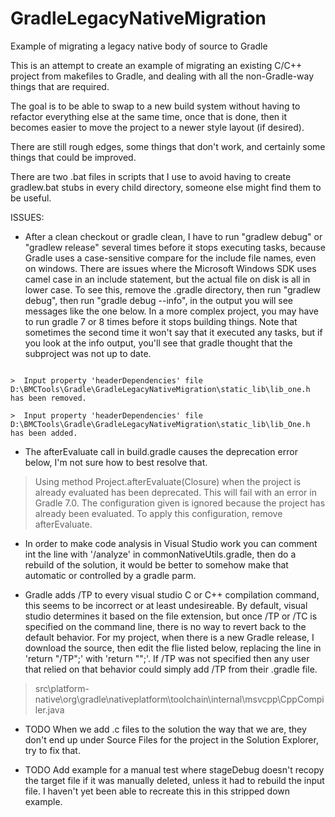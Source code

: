 # GradleLegacyNativeMigration
 Example of migrating a legacy native body of source to Gradle

This is an attempt to create an example of migrating an existing C/C++ project from makefiles to Gradle, and dealing with all the non-Gradle-way things that are required.

The goal is to be able to swap to a new build system without having to refactor everything else at the same time, once that is done, then it becomes easier to move the project to a newer style layout (if desired).

There are still rough edges, some things that don't work, and certainly some things that could be improved.

There are two .bat files in scripts that I use to avoid having to create gradlew.bat stubs in every child directory, someone else might find them to be useful.

ISSUES:

* After a clean checkout or gradle clean, I have to run "gradlew debug" or "gradlew release" several times before it stops executing tasks, because Gradle
uses a case-sensitive compare for the include file names, even on windows.
There are issues where the Microsoft Windows SDK uses camel case in an include statement, but the actual file on disk is all in lower case.
To see this, remove the .gradle directory, then run "gradlew debug", then run "gradle debug --info", in the output you will see messages like the one below. In a more complex project, you may have to run gradle 7 or 8 times before it stops building things.
Note that sometimes the second time it won't say that it executed any tasks, but if you look at the info output, you'll see that gradle thought that the subproject  was not up to date.
```>Task ':subsystem_b:server_1:compileDebugCpp' is not up-to-date because:
>  Input property 'headerDependencies' file D:\BMCTools\Gradle\GradleLegacyNativeMigration\static_lib\lib_one.h has been removed.
>  Input property 'headerDependencies' file D:\BMCTools\Gradle\GradleLegacyNativeMigration\static_lib\lib_One.h has been added.
```

* The afterEvaluate call in build.gradle causes the deprecation error below, I'm not sure how to best resolve that.
>Using method Project.afterEvaluate(Closure) when the project is already evaluated has been deprecated. This will fail with an error in Gradle 7.0. The configuration given is ignored because the project has already been evaluated. To apply this configuration, remove afterEvaluate.

* In order to make code analysis in Visual Studio work you can comment int the line with '/analyze' in commonNativeUtils.gradle, then do a
rebuild of the solution, it would be better to somehow make that automatic or controlled by a gradle parm.

* Gradle adds /TP to every visual studio C or C++ compilation command, this seems to be incorrect or  at least undesireable.
By default, visual studio determines it based on the file extension, but once /TP or /TC is specified on the
command line, there is no way to revert back to the default behavior.
For my project, when there is a new Gradle release, I download the source,
then edit the flie listed below, replacing the line in  'return "/TP";' with 'return "";'.
If /TP was not specified then any user that relied on that behavior could
simply add /TP from their .gradle file.
> src\platform-native\org\gradle\nativeplatform\toolchain\internal\msvcpp\CppCompiler.java

* TODO When we add .c files to the solution the way that we are, they don't end up under Source Files for the project in the Solution Explorer, try to fix that.

* TODO Add example for a manual test where stageDebug doesn't recopy the target file if it was manually deleted, unless it had to rebuild the input file. I haven't yet been able to recreate this in this stripped down example.

